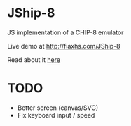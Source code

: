# JShip-8
JS implementation of a CHIP-8 emulator

Live demo at http://fiaxhs.com/JShip-8

Read about it [here](https://blog.fiaxhs.com/chip-8-emulator-javascript/)

# TODO

* Better screen (canvas/SVG)
* Fix keyboard input / speed
